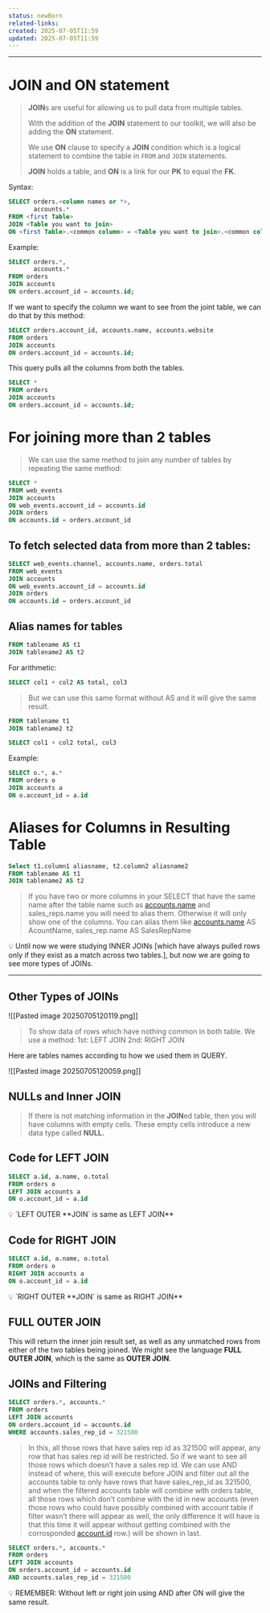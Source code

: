 ```yaml
---
status: newBorn
related-links: 
created: 2025-07-05T11:59
updated: 2025-07-05T11:59
---
```

---

# JOIN and ON statement

> **JOIN**s are useful for allowing us to pull data from multiple tables.
> 
> With the addition of the **JOIN** statement to our toolkit, we will also be adding the **ON** statement.
> 
> We use **ON** clause to specify a **JOIN** condition which is a logical statement to combine the table in `FROM` and `JOIN` statements.
> 
> **JOIN** holds a table, and **ON** is a link for our **PK** to equal the **FK**.

Syntax:

```sql
SELECT orders.<column names or *>,
       accounts.*
FROM <first Table>
JOIN <Table you want to join>
ON <first Table>.<common column> = <Table you want to join>.<common column>;
```

Example:

```sql
SELECT orders.*,
       accounts.*
FROM orders 
JOIN accounts
ON orders.account_id = accounts.id;
```

If we want to specify the column we want to see from the joint table, we can do that by this method:

```sql
SELECT orders.account_id, accounts.name, accounts.website
FROM orders
JOIN accounts
ON orders.account_id = accounts.id;
```

This query pulls all the columns from both the tables.

```sql
SELECT *
FROM orders
JOIN accounts
ON orders.account_id = accounts.id;
```

# For joining more than 2 tables

> We can use the same method to join any number of tables by repeating the same method:

```sql
SELECT *
FROM web_events
JOIN accounts
ON web_events.account_id = accounts.id
JOIN orders
ON accounts.id = orders.account_id
```

## To fetch selected data from more than 2 tables:

```sql
SELECT web_events.channel, accounts.name, orders.total
FROM web_events
JOIN accounts
ON web_events.account_id = accounts.id
JOIN orders
ON accounts.id = orders.account_id
```

## Alias names for tables

```sql
FROM tablename AS t1
JOIN tablename2 AS t2
```

For arithmetic:

```sql
SELECT col1 + col2 AS total, col3
```

> But we can use this same format without AS and it will give the same result.

```sql
FROM tablename t1
JOIN tablename2 t2
```

```sql
SELECT col1 + col2 total, col3
```

Example:

```sql
SELECT o.*, a.*
FROM orders o
JOIN accounts a
ON o.account_id = a.id
```

# **Aliases for Columns in Resulting Table**

```sql
Select t1.column1 aliasname, t2.column2 aliasname2
FROM tablename AS t1
JOIN tablename2 AS t2
```

> If you have two or more columns in your SELECT that have the same name after the table name such as [accounts.name](http://accounts.name/) and sales_reps.name you will need to alias them. Otherwise it will only show one of the columns. You can alias them like [accounts.name](http://accounts.name/) AS AcountName, sales_rep.name AS SalesRepName

<aside> 💡 Until now we were studying INNER JOINs [which have always pulled rows only if they exist as a match across two tables.], but now we are going to see more types of JOINs.

</aside>

---

## Other Types of JOINs

![[Pasted image 20250705120119.png]]

> To show data of rows which have nothing common in both table. We use a method: 1st: LEFT JOIN 2nd: RIGHT JOIN

Here are tables names according to how we used them in QUERY.

![[Pasted image 20250705120059.png]]

## NULLs and Inner JOIN

> If there is not matching information in the **JOIN**ed table, then you will have columns with empty cells. These empty cells introduce a new data type called **NULL.**

## Code for LEFT JOIN

```sql
SELECT a.id, a.name, o.total
FROM orders o
LEFT JOIN accounts a
ON o.account_id = a.id
```

<aside> 💡 `LEFT OUTER **JOIN` is same as LEFT JOIN**

</aside>

## Code for RIGHT JOIN

```sql
SELECT a.id, a.name, o.total
FROM orders o
RIGHT JOIN accounts a
ON o.account_id = a.id
```

<aside> 💡 `RIGHT OUTER **JOIN` is same as RIGHT JOIN**

</aside>

## FULL OUTER JOIN

This will return the inner join result set, as well as any unmatched rows from either of the two tables being joined. We might see the language **FULL OUTER JOIN**, which is the same as **OUTER JOIN**.

## **JOINs and Filtering**

```sql
SELECT orders.*, accounts.*
FROM orders
LEFT JOIN accounts
ON orders.account_id = accounts.id 
WHERE accounts.sales_rep_id = 321500
```

> In this, all those rows that have sales rep id as 321500 will appear, any row that has sales rep id will be restricted. So if we want to see all those rows which doesn’t have a sales rep id. We can use AND instead of where, this will execute before JOIN and filter out all the accounts table to only have rows that have sales_rep_id as 321500, and when the filtered accounts table will combine with orders table, all those rows which don’t combine with the id in new accounts (even those rows who could have possibly combined with account table if filter wasn’t there will appear as well, the only difference it will have is that this time it will appear without getting combined with the corrosponded [account.id](http://account.id) row.) will be shown in last.

```sql
SELECT orders.*, accounts.*
FROM orders
LEFT JOIN accounts
ON orders.account_id = accounts.id 
AND accounts.sales_rep_id = 321500
```

<aside> 💡 REMEMBER: Without left or right join using AND after ON will give the same result.

</aside>

